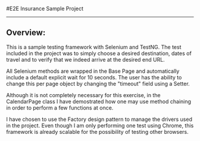 #E2E Insurance Sample Project

___

## Overview:
This is a sample testing framework with Selenium
and TestNG. The test included in the project was to simply 
choose a desired destination, dates of travel and to verify that
we indeed arrive at the desired end URL. 

All Selenium methods are wrapped in the Base Page and automatically
include a default explicit wait for 10 seconds. The user has
the ability to change this per page object by changing the "timeout"
field using a Setter. 

Although it is not completely necessary for this exercise, 
in the CalendarPage class I have demostrated how one may use method
chaining in order to perform a few functions at once. 

I have chosen to use the Factory design pattern to manage the drivers
used in the project. Even though I am only performing one test using 
Chrome, this framework is already scalable for the possibility
of testing other browsers. 